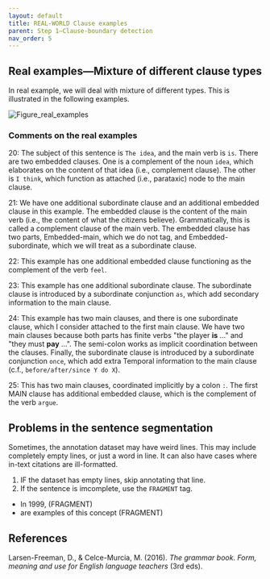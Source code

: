 ```yaml
---
layout: default
title: REAL-WORLD Clause examples
parent: Step 1–Clause-boundary detection
nav_order: 5
---
```



## Real examples—Mixture of different clause types

In real example, we will deal with mixture of different types. 
This is illustrated in the following examples.

![Figure_real_examples](/figures/Real_examples1.png)

### Comments on the real examples

20: The subject of this sentence is `The idea`, and the main verb is `is`. There are two embedded clauses. One is a complement of the noun `idea`, which elaborates on the content of that idea (i.e., complement clause). The other is `I think`, which function as attached (i.e., parataxic) node to the main clause. 

21: We have one additional subordinate clause and an additional embedded clause in this example. The embedded clause is the content of the main verb (i.e., the content of what the citizens believe). Grammatically, this is called a complement clause of the main verb. The embedded clause has two parts, Embedded-main, which we do not tag, and Embedded-subordinate, which we will treat as a subordinate clause.

22: This example has one additional embedded clause functioning as the complement of the verb `feel`.

23: This example has one additional subordinate clause. The subordinate clause is introduced by a subordinate conjunction `as`, which add secondary information to the main clause.

24: This example has two main clauses, and there is one subordinate clause, which I consider attached to the first main clause. We have two main clauses because both parts has finite verbs "the player **is** ..." and "they must **pay** ...". The semi-colon works as implicit coordination between the clauses. Finally, the subordinate clause is introduced by a subordinate conjunction `once`, which add extra Temporal information to the main clause (c.f., `before/after/since Y do X`).

25: This has two main clauses, coordinated implicitly by a colon `:`. The first MAIN clause has additional embedded clause, which is the complement of the verb `argue`.  



## Problems in the sentence segmentation

Sometimes, the annotation dataset may have weird lines. This may include completely empty lines, or just a word in line. It can also have cases where in-text citations are ill-formatted.

1. IF the dataset has empty lines, skip annotating that line.
2. If the sentence is imcomplete, use the `FRAGMENT` tag.
  - In 1999, (FRAGMENT)
  - are examples of this concept (FRAGMENT)


## References
Larsen-Freeman, D., & Celce-Murcia, M. (2016). *The grammar book. Form, meaning and use for English language teachers* (3rd eds).

